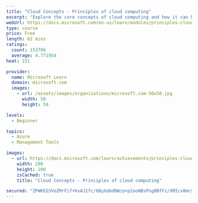 ```yaml
---
title: "Cloud Concepts - Principles of cloud computing"
excerpt: "Explore the core concepts of cloud computing and how it can help your business."
webUrl: https://docs.microsoft.com/en-us/learn/modules/principles-cloud-computing/
type: course
price: Free
length: 62 mins
ratings:
  count: 153706
  average: 4.771954
heat: 151

provider:
  name: Microsoft Learn
  domain: microsoft.com
  images:
    - url: /assets/images/organizations/microsoft.com-50x50.jpg
      width: 50
      height: 50

levels:
  - Beginner

topics:
  - Azure
  - Management Tools

images:
  - url: https://docs.microsoft.com/learn/achievements/principles-cloud-computing-social.png
    width: 200
    height: 200
    isCached: true
    title: "Cloud Concepts - Principles of cloud computing"

secured: "ZPWKEG3VoZMrFif+KxAJ1fc/6ByXabd0W/p+p2ooNBsPng8BfFz/XMIcv8mcyxJyeZxLHbEVDw0y6sGs0wlnbMoqtqHXcXcwjWXg2YrzYm/aOn5ypdTmCxgXHSCLHxM/hN4mxV3gUvVfk/zFVR59nFfAG9eD7sop7jo+ipSmCuMjYg6G9lDbuvnKOE0qa8LCtdxRXn9qvcMiSgV5ZkWdWGdwH0h7NXBvES1pGy1htN3dQgif9FwFuJdyQOiSZpHUjjJO8dOTEApiksu+Zzx+XxXjGtVra3LL86XothDy/gqUDAgAur7ixVxhUfHXSFGLMxv/z6HihlwbXVHM2fzjzW5ZVb0fgSOTOtumufC4htE+l1gZby92rbfVGLccQEB9WV2MYVuRbUXxUjDl3FZq1A==;RgcklcqvtKkj06NarbT76g=="
---
```


